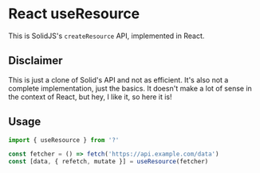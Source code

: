 # React useResource

This is SolidJS's `createResource` API, implemented in React.

## Disclaimer

This is just a clone of Solid's API and not as efficient. It's also not a complete implementation, just the basics. It doesn't make a lot of sense in the context of React, but hey, I like it, so here it is!

## Usage

```typescript
import { useResource } from '?'

const fetcher = () => fetch('https://api.example.com/data')
const [data, { refetch, mutate }] = useResource(fetcher)
```
